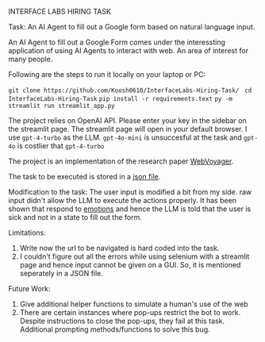 INTERFACE LABS HIRING TASK

Task: An AI Agent to fill out a Google form based on natural language input.

An AI Agent to fill out a Google Form comes under the interessting application of using AI Agents to interact with web. An area of interest for many people.

Following are the steps to run it locally on your laptop or PC:

```git clone https://github.com/Koosh0610/InterfaceLabs-Hiring-Task/```
``` cd InterfaceLabs-Hiring-Task```
```pip install -r requirements.text```
```py -m streamlit run streamlit_app.py```

The project relies on OpenAI API. Please enter your key in the sidebar on the streamlit page. The streamlit page will open in your default browser.
I use ```gpt-4-turbo``` as the LLM. ```gpt-4o-mini``` is unsuccesful at the task and ```gpt-4o``` is costlier that ```gpt-4-turbo```

The project is an implementation of the research paper [WebVoyager](https://arxiv.org/abs/2401.13919).

The task to be executed is stored in a [json file](https://github.com/Koosh0610/InterfaceLabs-Hiring-Task/data/task.jsonl).

Modification to the task: The user input is modified a bit from my side. raw input didn't allow the LLM to execute the actions properly. It has been shown that respond to [emotions](https://arxiv.org/abs/2307.11760) and hence the LLM is told that the user is sick and not in a state to fill out the form.

Limitations:

1. Write now the url to be navigated is hard coded into the task.
2. I couldn't figure out all the errors while using selenium with a streamlit page and hence input cannot be given on a GUI. So, it is mentioned seperately in a JSON file.

Future Work:
1. Give additional helper functions to simulate a human's use of the web
2. There are certain instances where pop-ups restrict the bot to work. Despite instructions to close the pop-ups, they fail at this task. Additional prompting methods/functions to solve this bug.
